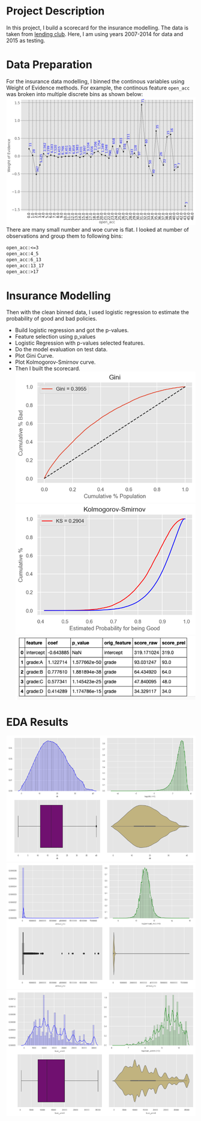 # Project Description
In this project, I build a scorecard for the insurance modelling.
The data is taken from [lending club](https://www.lendingclub.com/). Here,
I am using years 2007-2014 for data and 2015 as testing.

# Data Preparation
For the insurance data modelling, I binned the continous variables using Weight of Evidence methods.
For example, the continous feature `open_acc` was broken into multiple discrete bins as shown below:
![](notebooks/images/open_acc.png)
There are many small number and woe curve is flat.
I looked at number of observations and group them to following bins:
```
open_acc:<=3
open_acc:4_5
open_acc:6_13
open_acc:13_17
open_acc:>17
```
# Insurance Modelling
Then with the clean binned data, I used logistic regression to estimate the probability of good and bad policies.
- Build logistic regression and got the p-values.
- Feature selection using p_values
- Logistic Regression with p-values selected features.
- Do the model evaluation on test data.
- Plot Gini Curve.
- Plot Kolmogorov-Smirnov curve.
- Then I built the scorecard.
![](notebooks/images/gini_curve.png)
![](notebooks/images/ks_curve.png)
![](notebooks/images/df_scorecard.png)


# EDA Results
![](notebooks/images/dti.png)
![](notebooks/images/annual_inc.png)
![](notebooks/images/loan_amnt.png)
